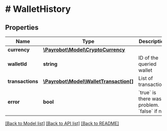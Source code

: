 # # WalletHistory

## Properties

Name | Type | Description | Notes
------------ | ------------- | ------------- | -------------
**currency** | [**\Payrobot\Model\CryptoCurrency**](CryptoCurrency.md) |  | [optional] 
**walletId** | **string** | ID of the queried wallet | [optional] 
**transactions** | [**\Payrobot\Model\WalletTransaction[]**](WalletTransaction.md) | List of transactions | [optional] 
**error** | **bool** | &#x60;true&#x60; is there was a problem. &#x60;false&#x60; if not | [optional] 

[[Back to Model list]](../../README.md#documentation-for-models) [[Back to API list]](../../README.md#documentation-for-api-endpoints) [[Back to README]](../../README.md)



